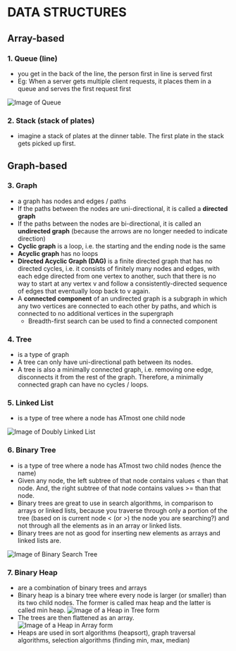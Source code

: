 # DATA STRUCTURES

## Array-based

### 1. Queue (line) 
- you get in the back of the line, the person first in line is served first
- Eg: When a server gets multiple client requests, it places them in a queue and serves the first request first

![Image of Queue](https://upload.wikimedia.org/wikipedia/commons/thumb/5/52/Data_Queue.svg/600px-Data_Queue.svg.png)

### 2. Stack (stack of plates)
- imagine a stack of plates at the dinner table. The first plate in the stack gets picked up first.

## Graph-based

### 3. Graph
- a graph has nodes and edges / paths
- If the paths between the nodes are uni-directional, it is called a **directed graph** 
- If the paths between the nodes are bi-directional, it is called an **undirected graph** (because the arrows are no longer needed to indicate direction)
- **Cyclic graph** is a loop, i.e. the starting and the ending node is the same
- **Acyclic graph** has no loops
- **Directed Acyclic Graph (DAG)** is a finite directed graph that has no directed cycles, i.e. it consists of finitely many nodes and edges, with each edge directed from one vertex to another, such that there is no way to start at any vertex v and follow a consistently-directed sequence of edges that eventually loop back to v again.
- A **connected component** of an undirected graph is a subgraph in which any two vertices are connected to each other by paths, and which is connected to no additional vertices in the supergraph
    - Breadth-first search can be used to find a connected component

### 4. Tree
- is a type of graph 
- A tree can only have uni-directional path between its nodes. 
- A tree is also a minimally connected graph, i.e. removing one edge, disconnects it from the rest of the graph. Therefore, a minimally connected graph can have no cycles / loops.

### 5. Linked List
- is a type of tree where a node has ATmost one child node

![Image of Doubly Linked List](https://upload.wikimedia.org/wikipedia/commons/thumb/5/5e/Doubly-linked-list.svg/610px-Doubly-linked-list.svg.png)

### 6. Binary Tree
- is a type of tree where a node has ATmost two child nodes (hence the name)
- Given any node, the left subtree of that node contains values < than that node. And, the right subtree of that node contains values >= than that node.
- Binary trees are great to use in search algorithms, in comparison to arrays or linked lists, because you traverse through only a portion of the tree (based on is current node < (or >) the node you are searching?) and not through all the elements as in an array or linked lists. 
- Binary trees are not as good for inserting new elements as arrays and linked lists are.

![Image of Binary Search Tree](https://upload.wikimedia.org/wikipedia/commons/thumb/d/da/Binary_search_tree.svg/300px-Binary_search_tree.svg.png)

### 7. Binary Heap
- are a combination of binary trees and arrays
- Binary heap is a binary tree where every node is larger (or smaller) than its two child nodes. The former is called max heap and the latter is called min heap.
![Image of a Heap in Tree form](https://upload.wikimedia.org/wikipedia/commons/thumb/3/38/Max-Heap.svg/501px-Max-Heap.svg.png)
- The trees are then flattened as an array.
![Image of a Heap in Array form](https://upload.wikimedia.org/wikipedia/commons/thumb/d/d2/Heap-as-array.svg/603px-Heap-as-array.svg.png)
- Heaps are used in sort algorithms (heapsort), graph traversal algorithms, selection algorithms (finding min, max, median)